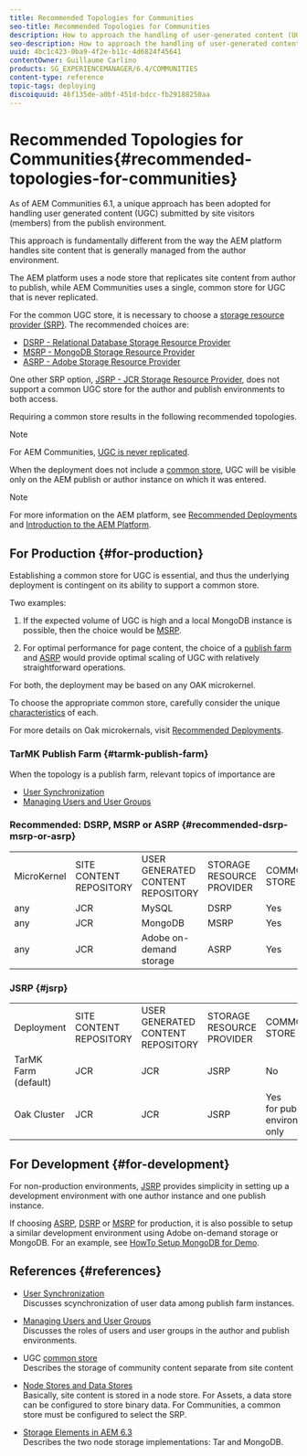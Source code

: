 ```yaml
---
title: Recommended Topologies for Communities
seo-title: Recommended Topologies for Communities
description: How to approach the handling of user-generated content (UGC)
seo-description: How to approach the handling of user-generated content (UGC)
uuid: 4bc1c423-0ba9-4f2e-b11c-4d6824f45641
contentOwner: Guillaume Carlino
products: SG_EXPERIENCEMANAGER/6.4/COMMUNITIES
content-type: reference
topic-tags: deploying
discoiquuid: 46f135de-a0bf-451d-bdcc-fb29188250aa
---
```


# Recommended Topologies for Communities{#recommended-topologies-for-communities}

As of AEM Communities 6.1, a unique approach has been adopted for handling user generated content (UGC) submitted by site visitors (members) from the publish environment.

This approach is fundamentally different from the way the AEM platform handles site content that is generally managed from the author environment.

The AEM platform uses a node store that replicates site content from author to publish, while AEM Communities uses a single, common store for UGC that is never replicated.

For the common UGC store, it is necessary to choose a [storage resource provider (SRP)](/help/communities/working-with-srp.md). The recommended choices are:

* [DSRP - Relational Database Storage Resource Provider](/help/communities/dsrp.md)
* [MSRP - MongoDB Storage Resource Provider](/help/communities/msrp.md)
* [ASRP - Adobe Storage Resource Provider](/help/communities/asrp.md)

One other SRP option, [JSRP - JCR Storage Resource Provider](/help/communities/jsrp.md), does not support a common UGC store for the author and publish environments to both access.

Requiring a common store results in the following recommended topologies.

>[!NOTE]
>
>For AEM Communities, [UGC is never replicated](/help/communities/working-with-srp.md#ugc-never-replicated). 
>
>When the deployment does not include a [common store](/help/communities/working-with-srp.md), UGC will be visible only on the AEM publish or author instance on which it was entered.

>[!NOTE]
>
>For more information on the AEM platform, see [Recommended Deployments](/help/sites-deploying/recommended-deploys.md) and [Introduction to the AEM Platform](/help/sites-deploying/data-store-config.md).

## For Production {#for-production}

Establishing a common store for UGC is essential, and thus the underlying deployment is contingent on its ability to support a common store.

Two examples:

1) If the expected volume of UGC is high and a local MongoDB instance is possible, then the choice would be [MSRP](/help/communities/msrp.md).

2) For optimal performance for page content, the choice of a [publish farm](/help/sites-deploying/recommended-deploys.md#tarmk-farm) and [ASRP](/help/communities/asrp.md) would provide optimal scaling of UGC with relatively straightforward operations.

For both, the deployment may be based on any OAK microkernel.

To choose the appropriate common store, carefully consider the unique [characteristics](/help/communities/working-with-srp.md#srpoptionscharacteristics) of each.

For more details on Oak microkernals, visit [Recommended Deployments](/help/sites-deploying/recommended-deploys.md).

### TarMK Publish Farm {#tarmk-publish-farm}

When the topology is a publish farm, relevant topics of importance are

* [User Synchronization](/help/communities/sync.md)
* [Managing Users and User Groups](/help/communities/users.md)

### Recommended: DSRP, MSRP or ASRP {#recommended-dsrp-msrp-or-asrp}

<table> 
 <tbody>
  <tr>
   <td>MicroKernel</td> 
   <td>SITE CONTENT<br /> REPOSITORY</td> 
   <td>USER GENERATED CONTENT<br /> REPOSITORY</td> 
   <td>STORAGE RESOURCE PROVIDER</td> 
   <td>COMMON STORE </td> 
  </tr>
  <tr>
   <td>any</td> 
   <td>JCR</td> 
   <td>MySQL</td> 
   <td>DSRP</td> 
   <td>Yes</td> 
  </tr>
  <tr>
   <td>any</td> 
   <td>JCR</td> 
   <td>MongoDB</td> 
   <td>MSRP</td> 
   <td>Yes</td> 
  </tr>
  <tr>
   <td>any</td> 
   <td>JCR</td> 
   <td>Adobe on-demand<br /> storage</td> 
   <td>ASRP</td> 
   <td>Yes</td> 
  </tr>
 </tbody>
</table>

### JSRP {#jsrp}

<table> 
 <tbody>
  <tr>
   <td>Deployment</td> 
   <td>SITE CONTENT<br /> REPOSITORY</td> 
   <td>USER GENERATED CONTENT<br /> REPOSITORY</td> 
   <td>STORAGE RESOURCE PROVIDER</td> 
   <td>COMMON STORE </td> 
  </tr>
  <tr>
   <td>TarMK Farm (default)</td> 
   <td>JCR</td> 
   <td>JCR</td> 
   <td>JSRP</td> 
   <td>No<br /> </td> 
  </tr>
  <tr>
   <td>Oak Cluster</td> 
   <td>JCR</td> 
   <td>JCR</td> 
   <td>JSRP</td> 
   <td>Yes<br /> for publish environment only</td> 
  </tr>
 </tbody>
</table>

## For Development {#for-development}

For non-production environments, [JSRP](/help/communities/jsrp.md) provides simplicity in setting up a development environment with one author instance and one publish instance.

If choosing [ASRP](/help/communities/asrp.md), [DSRP](/help/communities/dsrp.md) or [MSRP](/help/communities/msrp.md) for production, it is also possible to setup a similar development environment using Adobe on-demand storage or MongoDB. For an example, see [HowTo Setup MongoDB for Demo](/help/communities/demo-mongo.md).

## References {#references}

* [User Synchronization](/help/communities/sync.md)  
  Discusses scynchronization of user data among publish farm instances.

* [Managing Users and User Groups](/help/communities/users.md)  
  Discusses the roles of users and user groups in the author and publish environments.

* UGC [common store](/help/communities/working-with-srp.md)  
  Describes the storage of community content separate from site content

* [Node Stores and Data Stores](/help/sites-deploying/data-store-config.md)  
  Basically, site content is stored in a node store. For Assets, a data store can be configured to store binary data. For Communities, a common store must be configured to select the SRP.

* [Storage Elements in AEM 6.3](/help/sites-deploying/storage-elements-in-aem-6.md)  
  Describes the two node storage implementations: Tar and MongoDB.

